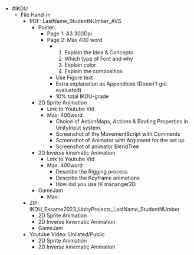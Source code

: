- #IKDU
	- File Hand-in
		- PDF: LastName_StudentNUmber_AVS
			- Poster:
				- Page 1: A3 300Dpi
				- Page 2: Max 400 word
					- 1. Explain the Idea & Concepts
					  2. Which type of Font and why
					  3. Explain color
					  4. Explain the composition
					- Use Figure text
					- Extra explanation as Appendices (Doesn't get evaluated)
					- 10% total IKDU-grade
			- 2D Sprite Animation
				- Link to Youtube Vid
				- Max: 400word
					- Choice of ActionMaps, Actions & Binding Properties in UnityInput system.
					- Screenshot of the MovementScript with Comments
					- Screenshot of Animator with Argument for the set up
					- Screenshot of animator BlendTree
			- 2D Inverse kinematic Animation
				- Link to Youtube Vid
				- Max: 400word
					- Describe the Rigging process
					- Describe the Keyframe animations
					- How did you use IK mananger2D
			- GameJam
				- Max:
		- ZIP: IKDU_Eksame2023_UnityProjects_LastName_StudentNUmber
			- 2D Sprite Animation
			- 2D Inverse kinematic Animation
			- GameJam
		- Youtube Video: Unlisted/Public
			- 2D Sprite Animation
			- 2D Inverse kinematic Animation